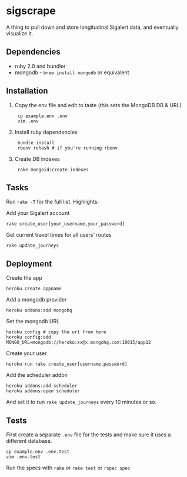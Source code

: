 # sigscrape

A thing to pull down and store longitudinal Sigalert data, and eventually visualize it.


## Dependencies

- ruby 2.0 and bundler
- mongodb - `brew install mongodb` or equivalent

## Installation

1. Copy the env file and edit to taste (this sets the MongoDB DB & URL)

        cp example.env .env
        vim .env

2. Install ruby dependencies

        bundle install
        rbenv rehash # if you're running rbenv

3. Create DB indexes

        rake mongoid:create indexes

## Tasks

Run `rake -T` for the full list. Highlights:

Add your Sigalert account

    rake create_user[your_username,your_password]

Get current travel times for all users' routes

    rake update_journeys

## Deployment

Create the app

    heroku create appname

Add a mongodb provider

    heroku addons:add mongohq

Set the mongodb URL

    heroku config # copy the url from here
    heroku config:add MONGO_URL=mongodb://heroku:xx@x.mongohq.com:10015/app12

Create your user

    heroku run rake create_user[username,password]

Add the scheduler addon

    heroku addons:add scheduler
    heroku addons:open scheduler

And set it to run `rake update_journeys` every 10 minutes or so.

## Tests

First create a separate `.env` file for the tests and make sure it uses a different database.

    cp example.env .env.test
    vim .env.test

Run the specs with `rake` or `rake test` or `rspec spec`
